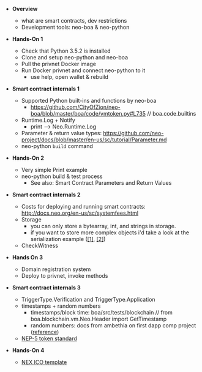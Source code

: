 * **Overview**
    * what are smart contracts, dev restrictions
    * Development tools: neo-boa & neo-python

* **Hands-On 1**
    * Check that Python 3.5.2 is installed
    * Clone and setup neo-python and neo-boa
    * Pull the privnet Docker image
    * Run Docker privnet and connect neo-python to it
        * use help, open wallet & rebuild

* **Smart contract internals 1**
    * Supported Python built-ins and functions by neo-boa
        * https://github.com/CityOfZion/neo-boa/blob/master/boa/code/vmtoken.py#L735 // boa.code.builtins
    * Runtime.Log + Notify
        * print —> Neo.Runtime.Log
    * Parameter & return value types: https://github.com/neo-project/docs/blob/master/en-us/sc/tutorial/Parameter.md
    * neo-python `build` command

* **Hands-On 2**
    * Very simple Print example
    * neo-python build & test process
        * See also: Smart Contract Parameters and Return Values

* **Smart contract internals 2**
    * Costs for deploying and running smart contracts: http://docs.neo.org/en-us/sc/systemfees.html
    * Storage
        * you can only store a bytearray, int, and strings in storage.
        * if you want to store more complex objects i'd take a look at the serialization example ([[1]](https://github.com/CityOfZion/neo-boa/blob/master/boa/tests/src/SerializationTest.py), [[2]](https://github.com/CityOfZion/neo-boa/blob/master/boa/tests/src/SerializationTest2.py))
    * CheckWitness

* **Hands On 3**
    * Domain registration system
    * Deploy to privnet, invoke methods

* **Smart contract internals 3**
    * TriggerType.Verification and TriggerType.Application
    * timestamps + random numbers
        * timestamps/block time: boa/src/tests/blockchain // from boa.blockchain.vm.Neo.Header import GetTimestamp
        * random numbers: docs from ambethia on first dapp comp project ([reference](https://medium.com/proof-of-working/coz-first-dapps-competition-dapp-review-3a6b284afaef#414c))
    * [NEP-5 token standard](https://github.com/neo-project/proposals/blob/master/nep-5.mediawiki)

* **Hands-On 4**
    * [NEX ICO template](https://github.com/neonexchange/neo-ico-template)
